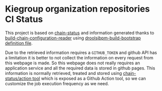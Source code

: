 # Kiegroup organization repositories CI Status

This project is based on [chain-status](https://github.com/kiegroup/chain-status) and information generated thanks to [build-chain-configuration-reader](https://github.com/kiegroup/build-chain-configuration-reader) using [droolsjbpm-build-bootstrap definition file](https://github.com/kiegroup/kogito-pipelines/blob/main/.ci/pull-request-config.yaml).

Due to the retrieved information requires a `GITHUB_TOKEN` and github API has a limitation it is better to not collect the information on every request from this webpage is made. So this webpage does not really requires an application service and all the required data is stored in github pages. This information is normally retrieved, treated and stored using [chain-status/action tool](https://github.com/kiegroup/chain-status/tree/main/packages/action) which is exposed as a Github Action tool, so we can customize the job execution frequency as we need.